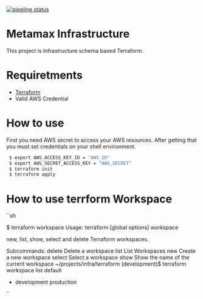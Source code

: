 [![pipeline status](https://gitlab.orema.com.tr/metamax/infra/badges/main/pipeline.svg)](https://gitlab.orema.com.tr/metamax/infra/-/commits/main)
# Metamax Infrastructure

This project is Infrastructure schema based Terraform.

# Requiretments
* [Terraform](https://developer.hashicorp.com/terraform/tutorials/aws-get-started/install-cli)
* Valid AWS Credential


# How to use
First you need AWS secret to access your AWS resources. After getting that you must set credentials on your shell environment.
```sh
 $ export AWS_ACCESS_KEY_ID = "AWS_ID"
 $ export AWS_SECRET_ACCESS_KEY = "AWS_SECRET"
 $ terraform init
 $ terraform apply
```

# How to use terrform Workspace

``sh

$ terraform workspace 
Usage: terraform [global options] workspace

  new, list, show, select and delete Terraform workspaces.

Subcommands:
    delete    Delete a workspace
    list      List Workspaces
    new       Create a new workspace
    select    Select a workspace
    show      Show the name of the current workspace
~/projects/infra/terraform (development)$ terraform workspace  list
  default
* development
  production


``